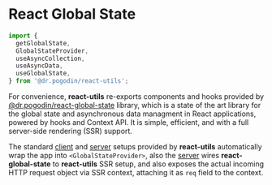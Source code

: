 # React Global State
```jsx
import {
  getGlobalState,
  GlobalStateProvider,
  useAsyncCollection,
  useAsyncData,
  useGlobalState,
} from '@dr.pogodin/react-utils';
```

For convenience, **react-utils** re-exports components and hooks provided by
[@dr.pogodin/react-global-state](https://dr.pogodin.studio/docs/react-global-state/index.html)
library, which  is a state of the art library for the global state and
asynchronous data managment in React applications, powered by hooks and Context
API. It is simple, efficient, and with a full server-side rendering (SSR)
support.

The standard [client] and [server] setups provided by **react-utils**
automatically wrap the app into `<GlobalStateProvider>`, also the [server] wires
**react-global-state** to **react-utils** SSR setup, and also exposes the actual
incoming HTTP request object via SSR context, attaching it as `req` field to
the context.

[client]: /docs/api/utils/client
[server]: /docs/api/utils/server
